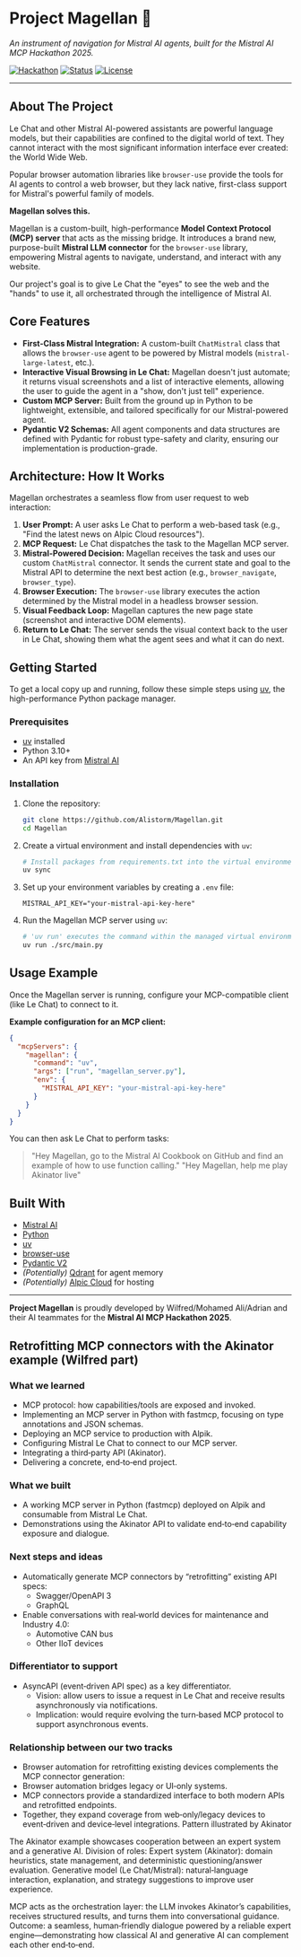 # Project Magellan 🧭

*An instrument of navigation for Mistral AI agents, built for the Mistral AI MCP Hackathon 2025.*

[![Hackathon](https://img.shields.io/badge/Mistral%20AI%20MCP%20Hackathon-2025-blue)](https://mistral.ai/)
[![Status](https://img.shields.io/badge/status-in%20development-yellow)](https://github.com/your-username/magellan)
[![License](https://img.shields.io/badge/license-MIT-green)](LICENSE)

---
## About The Project

Le Chat and other Mistral AI-powered assistants are powerful language models, but their capabilities are confined to the digital world of text. They cannot interact with the most significant information interface ever created: the World Wide Web.

Popular browser automation libraries like `browser-use` provide the tools for AI agents to control a web browser, but they lack native, first-class support for Mistral's powerful family of models.

**Magellan solves this.**

Magellan is a custom-built, high-performance **Model Context Protocol (MCP) server** that acts as the missing bridge. It introduces a brand new, purpose-built **Mistral LLM connector** for the `browser-use` library, empowering Mistral agents to navigate, understand, and interact with any website.

Our project's goal is to give Le Chat the "eyes" to see the web and the "hands" to use it, all orchestrated through the intelligence of Mistral AI.
## Core Features

*   **First-Class Mistral Integration:** A custom-built `ChatMistral` class that allows the `browser-use` agent to be powered by Mistral models (`mistral-large-latest`, etc.).
*   **Interactive Visual Browsing in Le Chat:** Magellan doesn't just automate; it returns visual screenshots and a list of interactive elements, allowing the user to guide the agent in a "show, don't just tell" experience.
*   **Custom MCP Server:** Built from the ground up in Python to be lightweight, extensible, and tailored specifically for our Mistral-powered agent.
*   **Pydantic V2 Schemas:** All agent components and data structures are defined with Pydantic for robust type-safety and clarity, ensuring our implementation is production-grade.

## Architecture: How It Works

Magellan orchestrates a seamless flow from user request to web interaction:

1.  **User Prompt:** A user asks Le Chat to perform a web-based task (e.g., "Find the latest news on Alpic Cloud resources").
2.  **MCP Request:** Le Chat dispatches the task to the Magellan MCP server.
3.  **Mistral-Powered Decision:** Magellan receives the task and uses our custom `ChatMistral` connector. It sends the current state and goal to the Mistral API to determine the next best action (e.g., `browser_navigate`, `browser_type`).
4.  **Browser Execution:** The `browser-use` library executes the action determined by the Mistral model in a headless browser session.
5.  **Visual Feedback Loop:** Magellan captures the new page state (screenshot and interactive DOM elements).
6.  **Return to Le Chat:** The server sends the visual context back to the user in Le Chat, showing them what the agent sees and what it can do next.

## Getting Started

To get a local copy up and running, follow these simple steps using [uv](https://github.com/astral-sh/uv), the high-performance Python package manager.

### Prerequisites

*   [uv](https://github.com/astral-sh/uv) installed
*   Python 3.10+
*   An API key from [Mistral AI](https://mistral.ai/)

### Installation

1.  Clone the repository:
    ```sh
    git clone https://github.com/Alistorm/Magellan.git
    cd Magellan
    ```
2.  Create a virtual environment and install dependencies with `uv`:
    ```sh    
    # Install packages from requirements.txt into the virtual environment
    uv sync
    ```
3.  Set up your environment variables by creating a `.env` file:
    ```.env
    MISTRAL_API_KEY="your-mistral-api-key-here"
    ```
4.  Run the Magellan MCP server using `uv`:
    ```sh
    # 'uv run' executes the command within the managed virtual environment
    uv run ./src/main.py
    ```

## Usage Example

Once the Magellan server is running, configure your MCP-compatible client (like Le Chat) to connect to it.

**Example configuration for an MCP client:**
```json
{
  "mcpServers": {
    "magellan": {
      "command": "uv",
      "args": ["run", "magellan_server.py"],
      "env": {
        "MISTRAL_API_KEY": "your-mistral-api-key-here"
      }
    }
  }
}
```

You can then ask Le Chat to perform tasks:
> "Hey Magellan, go to the Mistral AI Cookbook on GitHub and find an example of how to use function calling."
>  "Hey Magellan, help me play Akinator live"

## Built With

*   [Mistral AI](https://mistral.ai/)
*   [Python](https://www.python.org/)
*   [uv](https://github.com/astral-sh/uv)
*   [browser-use](https://browser-use.com/)
*   [Pydantic V2](https://docs.pydantic.dev/latest/)
*   *(Potentially)* [Qdrant](https://qdrant.tech/) for agent memory
*   *(Potentially)* [Alpic Cloud](https://alpic.cloud/) for hosting

---
**Project Magellan** is proudly developed by Wilfred/Mohamed Ali/Adrian and their AI teammates for the **Mistral AI MCP Hackathon 2025**.

## Retrofitting MCP connectors with the Akinator example (Wilfred part)

### What we learned
- MCP protocol: how capabilities/tools are exposed and invoked.
- Implementing an MCP server in Python with fastmcp, focusing on type annotations and JSON schemas.
- Deploying an MCP service to production with Alpik.
- Configuring Mistral Le Chat to connect to our MCP server.
- Integrating a third‑party API (Akinator).
- Delivering a concrete, end‑to‑end project.

### What we built
- A working MCP server in Python (fastmcp) deployed on Alpik and consumable from Mistral Le Chat.
- Demonstrations using the Akinator API to validate end‑to‑end capability exposure and dialogue.

### Next steps and ideas
- Automatically generate MCP connectors by “retrofitting” existing API specs:
  - Swagger/OpenAPI 3
  - GraphQL
- Enable conversations with real‑world devices for maintenance and Industry 4.0:
  - Automotive CAN bus
  - Other IIoT devices

### Differentiator to support
- AsyncAPI (event‑driven API spec) as a key differentiator.
  - Vision: allow users to issue a request in Le Chat and receive results asynchronously via notifications.
  - Implication: would require evolving the turn‑based MCP protocol to support asynchronous events.

### Relationship between our two tracks
-  Browser automation for retrofitting existing devices complements the MCP connector generation:
  - Browser automation bridges legacy or UI‑only systems.
  - MCP connectors provide a standardized interface to both modern APIs and retrofitted endpoints.
  - Together, they expand coverage from web‑only/legacy devices to event‑driven and device‑level integrations.
  Pattern illustrated by Akinator

The Akinator example showcases cooperation between an expert system and a generative AI.
Division of roles:
Expert system (Akinator): domain heuristics, state management, and deterministic questioning/answer evaluation.
Generative model (Le Chat/Mistral): natural‑language interaction, explanation, and strategy suggestions to improve user experience.


MCP acts as the orchestration layer: the LLM invokes Akinator’s capabilities, receives structured results, and turns them into conversational guidance.
Outcome: a seamless, human‑friendly dialogue powered by a reliable expert engine—demonstrating how classical AI and generative AI can complement each other end‑to‑end.
